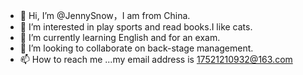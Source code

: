 - 👋 Hi, I’m @JennySnow，I am from China.
- 👀 I’m interested in play sports and read books.I like cats.
- 🌱 I’m currently learning English and for an exam.
- 💞️ I’m looking to collaborate on back-stage management.
- 📫 How to reach me ...my email address is 17521210932@163.com

<!---
JennySnow/JennySnow is a ✨ special ✨ repository because its `README.md` (this file) appears on your GitHub profile.
You can click the Preview link to take a look at your changes.
--->
